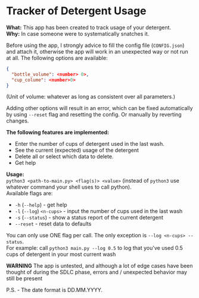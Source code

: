 # Tracker of Detergent Usage

**What:** This app has been created to track usage of your detergent.\
**Why:** In case someone were to systematically snatches it.

Before using the app, I strongly advice to fill the config file (`CONFIG.json`) and attach it, otherwise the app will
work in an unexpected way or not run at all. The following options are available:

```json
{
  "bottle_volume": <number> 0>,
  "cup_colume": <number>0>
}
```

(Unit of volume: whatever as long as consistent over all parameters.)

Adding other options will result in an error, which can be fixed automatically by using `--reset` flag and resetting the
config.
Or manually by reverting changes.

**The following features are implemented:**

- Enter the number of cups of detergent used in the last wash.
- See the current (expected) usage of the detergent
- Delete all or select which data to delete.
- Get help

**Usage:**\
`python3 <path-to-main.py> <flag(s)> <value>`
(instead of `python3` use whatever command your shell uses to call python).\
Available flags are:
* `-h` (`--help`) - get help
* `-l` (`--log`) `<n-cups>` - input the number of cups used in the last wash
* `-s` (`--status`) - show a status report of the current detergent
* `--reset` - reset data to defaults

You can only use ONE flag per call. The only exception is `--log <n-cups> --status`.\
For example: call `python3 main.py --log 0.5` to log that you've used 0.5 cups of detergent in your most current wash

**WARNING** The app is untested, and although a lot of edge cases have been thought of during the SDLC phase, errors
and / unexpected behavior may still be present

P.S. - The date format is DD.MM.YYYY.
